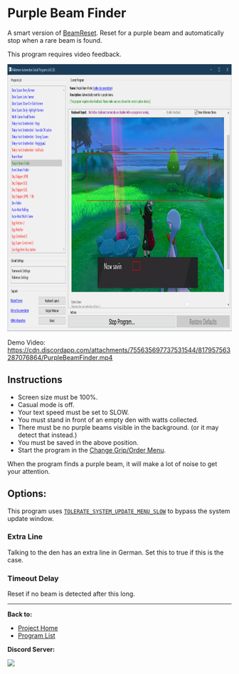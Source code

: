 # Purple Beam Finder

A smart version of [BeamReset](../NativePrograms/BeamReset.md). Reset for a purple beam and automatically stop when a rare beam is found.

This program requires video feedback.

<img src="images/PurpleBeamFinder.png" height="600">

Demo Video: https://cdn.discordapp.com/attachments/755635697737531544/817957563287076864/PurpleBeamFinder.mp4

## Instructions

- Screen size must be 100%.
- Casual mode is off.
- Your text speed must be set to SLOW.
- You must stand in front of an empty den with watts collected.
- There must be no purple beams visible in the background. (or it may detect that instead.)
- You must be saved in the above position.
- Start the program in the [Change Grip/Order Menu](../Appendix/ChangeGripOrderMenu.md).

When the program finds a purple beam, it will make a lot of noise to get your attention.

## Options:

This program uses [`TOLERATE_SYSTEM_UPDATE_MENU_SLOW`](../Appendix/GlobalSettings.md#tolerate-system-update-menu-slow) to bypass the system update window.

### Extra Line

Talking to the den has an extra line in German. Set this to true if this is the case.

### Timeout Delay

Reset if no beam is detected after this long.


<hr>

**Back to:**
- [Project Home](/README.md)
- [Program List](/Documentation/ProgramList.md)

**Discord Server:** 

[<img src="https://canary.discordapp.com/api/guilds/695809740428673034/widget.png?style=banner2">](https://discord.gg/cQ4gWxN)
